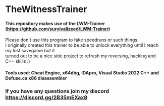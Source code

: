 # TheWitnessTrainer
#### This repository makes use of the LWM-Trainer (https://github.com/survivalizeed/LWM-Trainer)
Please don't use this program to fake speedruns or such things.  
I originally created this trainer to be able to unlock everything until I reach my lost savegame but it  
turned out to be a nice side project to refresh my reversing, hacking and C++ skills :)
#### Tools used: Cheat Engine, x64dbg, IDApro, Visual Studio 2022 C++ and Defuse.ca x86 disassembler 
### If you have any questions join my discord https://discord.gg/2B35mEXax8
